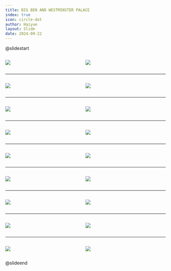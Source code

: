 ```yaml
---
title: BIG BEN AND WESTMINSTER PALACE
index: true
icon: circle-dot
author: Haiyue
layout: Slide
date: 2024-09-22
---
```

 
@slidestart

<div style="display:flex">
<div style="flex:1">

![](https://raw.githubusercontent.com/yclord/reading/refs/heads/master/english/Level-U/BIG%20BEN%20AND%20WESTMINSTER%20PALACE/001.webp)
</div>
<div style="flex:1">

![](https://raw.githubusercontent.com/yclord/reading/refs/heads/master/english/Level-U/BIG%20BEN%20AND%20WESTMINSTER%20PALACE/002.webp)
</div>
</div>

---

<div style="display:flex">
<div style="flex:1">

![](https://raw.githubusercontent.com/yclord/reading/refs/heads/master/english/Level-U/BIG%20BEN%20AND%20WESTMINSTER%20PALACE/003.webp)
</div>
<div style="flex:1">

![](https://raw.githubusercontent.com/yclord/reading/refs/heads/master/english/Level-U/BIG%20BEN%20AND%20WESTMINSTER%20PALACE/004.webp)
</div>
</div>

---

<div style="display:flex">
<div style="flex:1">

![](https://raw.githubusercontent.com/yclord/reading/refs/heads/master/english/Level-U/BIG%20BEN%20AND%20WESTMINSTER%20PALACE/005.webp)
</div>
<div style="flex:1">

![](https://raw.githubusercontent.com/yclord/reading/refs/heads/master/english/Level-U/BIG%20BEN%20AND%20WESTMINSTER%20PALACE/006.webp)
</div>
</div>

---

<div style="display:flex">
<div style="flex:1">

![](https://raw.githubusercontent.com/yclord/reading/refs/heads/master/english/Level-U/BIG%20BEN%20AND%20WESTMINSTER%20PALACE/007.webp)
</div>
<div style="flex:1">

![](https://raw.githubusercontent.com/yclord/reading/refs/heads/master/english/Level-U/BIG%20BEN%20AND%20WESTMINSTER%20PALACE/008.webp)
</div>
</div>

---

<div style="display:flex">
<div style="flex:1">

![](https://raw.githubusercontent.com/yclord/reading/refs/heads/master/english/Level-U/BIG%20BEN%20AND%20WESTMINSTER%20PALACE/009.webp)
</div>
<div style="flex:1">

![](https://raw.githubusercontent.com/yclord/reading/refs/heads/master/english/Level-U/BIG%20BEN%20AND%20WESTMINSTER%20PALACE/010.webp)
</div>
</div>

---

<div style="display:flex">
<div style="flex:1">

![](https://raw.githubusercontent.com/yclord/reading/refs/heads/master/english/Level-U/BIG%20BEN%20AND%20WESTMINSTER%20PALACE/011.webp)
</div>
<div style="flex:1">

![](https://raw.githubusercontent.com/yclord/reading/refs/heads/master/english/Level-U/BIG%20BEN%20AND%20WESTMINSTER%20PALACE/012.webp)
</div>
</div>

---

<div style="display:flex">
<div style="flex:1">

![](https://raw.githubusercontent.com/yclord/reading/refs/heads/master/english/Level-U/BIG%20BEN%20AND%20WESTMINSTER%20PALACE/013.webp)
</div>
<div style="flex:1">

![](https://raw.githubusercontent.com/yclord/reading/refs/heads/master/english/Level-U/BIG%20BEN%20AND%20WESTMINSTER%20PALACE/014.webp)
</div>
</div>

---

<div style="display:flex">
<div style="flex:1">

![](https://raw.githubusercontent.com/yclord/reading/refs/heads/master/english/Level-U/BIG%20BEN%20AND%20WESTMINSTER%20PALACE/015.webp)
</div>
<div style="flex:1">

![](https://raw.githubusercontent.com/yclord/reading/refs/heads/master/english/Level-U/BIG%20BEN%20AND%20WESTMINSTER%20PALACE/016.webp)
</div>
</div>

---

<div style="display:flex">
<div style="flex:1">

![](https://raw.githubusercontent.com/yclord/reading/refs/heads/master/english/Level-U/BIG%20BEN%20AND%20WESTMINSTER%20PALACE/017.webp)
</div>
<div style="flex:1">

![](https://raw.githubusercontent.com/yclord/reading/refs/heads/master/english/Level-U/BIG%20BEN%20AND%20WESTMINSTER%20PALACE/018.webp)
</div>
</div>

@slideend